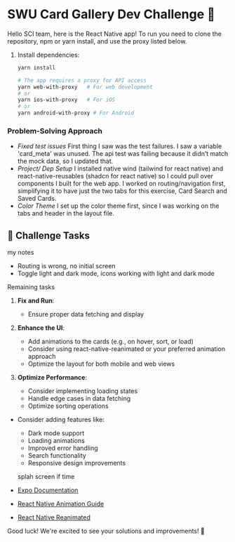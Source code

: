 # SWU Card Gallery Dev Challenge 👋

Hello SCI team, here is the React Native app! To run you need to clone the repository, npm or yarn install, and use the proxy listed below.

1. Install dependencies:

   ```bash
   yarn install
   ```

   ```bash
   # The app requires a proxy for API access
   yarn web-with-proxy   # For web development
   # or
   yarn ios-with-proxy   # For iOS
   # or
   yarn android-with-proxy # For Android
   ```

### Problem-Solving Approach

- _Fixed test issues_ First thing I saw was the test failures. I saw a variable 'card_meta' was unused. The api test was failing because it didn’t match the mock data, so I updated that.
- _Project/ Dep Setup_ I installed native wind (tailwind for react native) and react-native-reusables (shadcn for react native) so I could pull over components I built for the web app. I worked on routing/navigation first, simplifying it to have just the two tabs for this exercise, Card Search and Saved Cards.
- _Color Theme_ I set up the color theme first, since I was working on the tabs and header in the layout file.

## 🎯 Challenge Tasks

my notes

- Routing is wrong, no initial screen
- Toggle light and dark mode, icons working with light and dark mode

Remaining tasks

1. **Fix and Run**:

   - Ensure proper data fetching and display

2. **Enhance the UI**:

   - Add animations to the cards (e.g., on hover, sort, or load)
   - Consider using react-native-reanimated or your preferred animation approach
   - Optimize the layout for both mobile and web views

3. **Optimize Performance**:
   - Consider implementing loading states
   - Handle edge cases in data fetching
   - Optimize sorting operations

- Consider adding features like:

  - Dark mode support
  - Loading animations
  - Improved error handling
  - Search functionality
  - Responsive design improvements

  splah screen if time

- [Expo Documentation](https://docs.expo.dev/)
- [React Native Animation Guide](https://reactnative.dev/docs/animations)
- [React Native Reanimated](https://docs.swmansion.com/react-native-reanimated/)

Good luck! We're excited to see your solutions and improvements! 🎉

